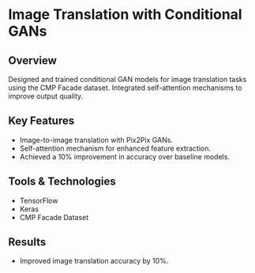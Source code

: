 # Image Translation with Conditional GANs

## Overview
Designed and trained conditional GAN models for image translation tasks using the CMP Facade dataset. Integrated self-attention mechanisms to improve output quality.

## Key Features
- Image-to-image translation with Pix2Pix GANs.
- Self-attention mechanism for enhanced feature extraction.
- Achieved a 10% improvement in accuracy over baseline models.

## Tools & Technologies
- TensorFlow
- Keras
- CMP Facade Dataset

## Results
- Improved image translation accuracy by 10%.
